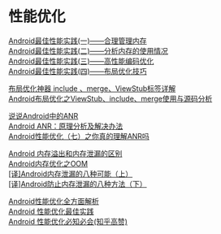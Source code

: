 # 性能优化

[Android最佳性能实践(一)——合理管理内存](https://blog.csdn.net/guolin_blog/article/details/42238627)  
[Android最佳性能实践(二)——分析内存的使用情况](https://blog.csdn.net/guolin_blog/article/details/42238633)  
[Android最佳性能实践(三)——高性能编码优化](https://blog.csdn.net/guolin_blog/article/details/42318689)  
[Android最佳性能实践(四)——布局优化技巧](https://blog.csdn.net/guolin_blog/article/details/43376527)

[布局优化神器 include 、merge、ViewStub标签详解](https://blog.csdn.net/u012792686/article/details/72901531)  
[Android布局优化之ViewStub、include、merge使用与源码分析](https://blog.csdn.net/bboyfeiyu/article/details/45869393)

[说说Android中的ANR](https://droidyue.com/blog/2015/07/18/anr-in-android/)  
[Android ANR：原理分析及解决办法](https://www.jianshu.com/p/388166988cef)  
[Android性能优化（七）之你真的理解ANR吗](https://juejin.im/post/58e5bd6dda2f60005fea525c)

[Android 内存溢出和内存泄漏的区别](https://blog.csdn.net/u013435893/article/details/50608190)  
[Android内存优化之OOM](http://hukai.me/android-performance-oom/)  
[[译]Android内存泄漏的八种可能（上）](https://www.jianshu.com/p/ac00e370f83d)  
[[译]Android防止内存泄漏的八种方法（下）](https://www.jianshu.com/p/c5ac51d804fa)

[Android性能优化全方面解析](https://juejin.im/post/5a0d30e151882546d71ee49e)  
[Android 性能优化最佳实践](https://juejin.im/post/5b50b017f265da0f7b2f649c)  
[Android 性能优化必知必会(知乎高赞)](https://zhuanlan.zhihu.com/p/30691789)